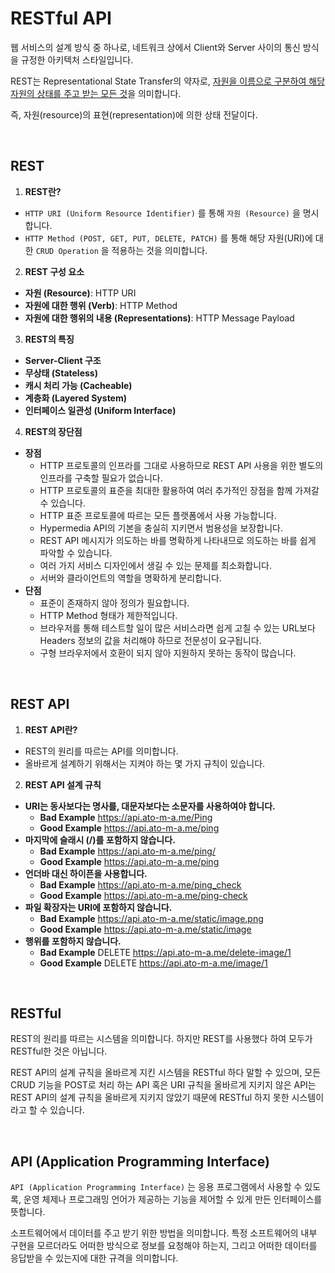 # RESTful API

웹 서비스의 설계 방식 중 하나로, 네트워크 상에서 Client와 Server 사이의 통신 방식을 규정한 아키텍처 스타일입니다. 

REST는 Representational State Transfer의 약자로, <U>자원을 이름으로 구분하여 해당 자원의 상태를 주고 받는 모든 것</U>을 의미합니다. 

즉, 자원(resource)의 표현(representation)에 의한 상태 전달이다.

<br>

## REST

1. **REST란?**
  - `HTTP URI (Uniform Resource Identifier)` 를 통해 `자원 (Resource)` 을 명시합니다.
  - `HTTP Method (POST, GET, PUT, DELETE, PATCH)` 를 통해 해당 자원(URI)에 대한 `CRUD Operation` 을 적용하는 것을 의미합니다.

2. **REST 구성 요소**
  - **자원 (Resource)**: HTTP URI
  - **자원에 대한 행위 (Verb)**: HTTP Method
  - **자원에 대한 행위의 내용 (Representations)**: HTTP Message Payload

3. **REST의 특징**
  - **Server-Client 구조**
  - **무상태 (Stateless)**
  - **캐시 처리 가능 (Cacheable)**
  - **계층화 (Layered System)**
  - **인터페이스 일관성 (Uniform Interface)**

4. **REST의 장단점**
  - **장점**
    - HTTP 프로토콜의 인프라를 그대로 사용하므로 REST API 사용을 위한 별도의 인프라를 구축할 필요가 없습니다.
    - HTTP 프로토콜의 표준을 최대한 활용하여 여러 추가적인 장점을 함께 가져갈 수 있습니다.
    - HTTP 표준 프로토콜에 따르는 모든 플랫폼에서 사용 가능합니다.
    - Hypermedia API의 기본을 충실히 지키면서 범용성을 보장합니다.
    - REST API 메시지가 의도하는 바를 명확하게 나타내므로 의도하는 바를 쉽게 파악할 수 있습니다.
    - 여러 가지 서비스 디자인에서 생길 수 있는 문제를 최소화합니다.
    - 서버와 클라이언트의 역할을 명확하게 분리합니다.
  - **단점**
    - 표준이 존재하지 않아 정의가 필요합니다.
    - HTTP Method 형태가 제한적입니다.
    - 브라우저를 통해 테스트할 일이 많은 서비스라면 쉽게 고칠 수 있는 URL보다 Headers 정보의 값을 처리해야 하므로 전문성이 요구됩니다.
    - 구형 브라우저에서 호환이 되지 않아 지원하지 못하는 동작이 많습니다.

<br>

## REST API

1. **REST API란?**
  - REST의 원리를 따르는 API를 의미합니다.
  - 올바르게 설계하기 위해서는 지켜야 하는 몇 가지 규칙이 있습니다.

2. **REST API 설계 규칙**
  - **URI는 동사보다는 명사를, 대문자보다는 소문자를 사용하여야 합니다.**
    - **Bad Example** <U>https://api.ato-m-a.me/Ping</U>
    - **Good Example** <U>https://api.ato-m-a.me/ping</U>
  - **마지막에 슬래시 (/)를 포함하지 않습니다.**
    - **Bad Example** <U>https://api.ato-m-a.me/ping/</U>
    - **Good Example** <U>https://api.ato-m-a.me/ping</U>
  - **언더바 대신 하이픈을 사용합니다.**
    - **Bad Example** <U>https://api.ato-m-a.me/ping_check</U>
    - **Good Example** <U>https://api.ato-m-a.me/ping-check</U>
  - **파일 확장자는 URI에 포함하지 않습니다.**
    - **Bad Example** <U>https://api.ato-m-a.me/static/image.png</U>
    - **Good Example** <U>https://api.ato-m-a.me/static/image</U>
  - **행위를 포함하지 않습니다.**
    - **Bad Example** DELETE <U>https://api.ato-m-a.me/delete-image/1</U>
    - **Good Example** DELETE <U>https://api.ato-m-a.me/image/1</U>

<br>

## RESTful

REST의 원리를 따르는 시스템을 의미합니다. 하지만 REST를 사용했다 하여 모두가 RESTful한 것은 아닙니다.

REST API의 설계 규칙을 올바르게 지킨 시스템을 RESTful 하다 말할 수 있으며, 모든 CRUD 기능을 POST로 처리 하는 API
혹은 URI 규칙을 올바르게 지키지 않은 API는 REST API의 설계 규칙을 올바르게 지키지 않았기 때문에 RESTful 하지 못한 시스템이라고 할 수 있습니다.

<br>

## API (Application Programming Interface)

`API (Application Programming Interface)` 는 응용 프로그램에서 사용할 수 있도록, 운영 체제나 프로그래밍 언어가 제공하는 기능을
제어할 수 있게 만든 인터페이스를 뜻합니다.

소프트웨어에서 데이터를 주고 받기 위한 방법을 의미합니다. 특정 소프트웨어의 내부 구현을 모르더라도 어떠한 방식으로 정보를 요청해야 하는지,
그리고 어떠한 데이터를 응답받을 수 있는지에 대한 규격을 의미합니다.